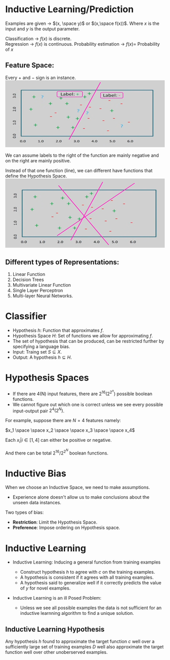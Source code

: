 # Inductive Learning/Prediction   

Examples are given $\rightarrow$ $(x, \space y)$ or $(x,\space f(x))$. Where $x$ is the input and $y$ is the output parameter.  

Classification $\rightarrow$ $f(x)$ is discrete.  
Regression $\rightarrow$ $f(x)$ is continuous.
Probability estimation $\rightarrow$ $f(x) =$ Probability of $x$

## Feature Space:  
Every $+$ and $-$ sign is an instance.   
![img](../images/feature_space.png)

We can assume labels to the right of the function are mainly negative and on the right are mainly positive. 

Instead of that one function (line), we can different have functions that define the Hypothesis Space. 
![Alt text](../images/hypothesis_space.png)

## Different types of Representations:
1. Linear Function
2. Decision Trees
3. Multivariate Linear Function
4. Single Layer Perceptron
5. Multi-layer Neural Networks.

# Classifier

- Hypothesis $h$: Function that approximates $f$.
- Hypothesis Space $H$: Set of functions we allow for approximating $f$.
- The set of hypothesis that can be produced, can be restricted further by specifying a language bias.
- Input: Traing set $S\subseteq X$.
- Output: A hypothesis $h \subseteq H$.

# Hypothesis Spaces

- If there are 4(N) input features, there are $2^{16}(2^{2^n})$ possible boolean functions.
- We cannot figure out which one is correct unless we see every possible input-output pair $2^4(2^N)$.

For example, suppose there are $N=4$ features namely:

$x_1 \space \space x_2 \space \space x_3 \space \space x_4$

Each $x_i | i \in [1, 4]$ can either be positive or negative.  

And there can be total $2^{16}/2^{2^N}$ boolean functions.

# Inductive Bias
When we choose an Inductive Space, we need to make assumptions.
- Experience alone doesn't allow us to make conclusions about the unseen data instances.

Two types of bias:
- **Restriction**: Limit the Hypothesis Space.
- **Preference**: Impose ordering on Hypothesis space.

# Inductive Learning

- Inductive Learning: Inducing a general function from training examples
  - Construct hypothesis $h$ to agree with $c$ on the training examples.
  - A hypothesis is consistent if it agrees with all training examples.
  - A hypothesis said to generalize well if it correctly predicts the value of $y$ for novel examples.

- Inductive Learning is an ill Posed Problem:
    - Unless we see all possible examples the data is not sufficient for an inductive learnning algorithm to find a unique solution.

## Inductive Learning Hypothesis

Any hypothesis $h$ found to approximate the target function $c$ well over a sufficiently large set of training examples $D$ well also approximate the target function well over other unoberserved examples.